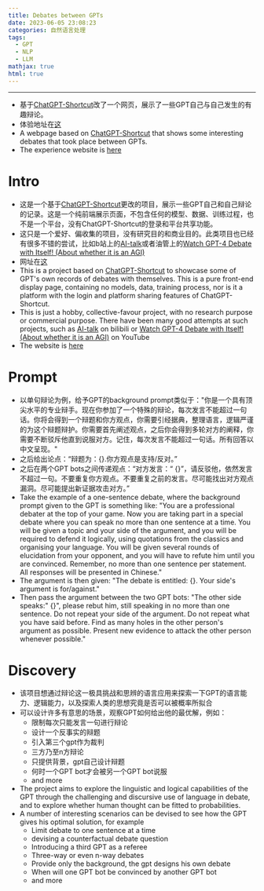 ```yaml
---
title: Debates between GPTs
date: 2023-06-05 23:08:23
categories: 自然语言处理
tags:
  - GPT
  - NLP
  -	LLM
mathjax: true
html: true
---
```

***
-	基于[ChatGPT-Shortcut](https://github.com/rockbenben/ChatGPT-Shortcut)改了一个网页，展示了一些GPT自己与自己发生的有趣辩论。
-	体验地址在[这](https://thinkwee.top/debate/)
-   A webpage based on [ChatGPT-Shortcut](https://github.com/rockbenben/ChatGPT-Shortcut) that shows some interesting debates that took place between GPTs.
-   The experience website is [here](https://thinkwee.top/debate/)

<!--more-->

# Intro
- 这是一个基于[ChatGPT-Shortcut](https://github.com/rockbenben/ChatGPT-Shortcut)更改的项目，展示一些GPT自己和自己辩论的记录。这是一个纯前端展示页面，不包含任何的模型、数据、训练过程，也不是一个平台，没有ChatGPT-Shortcut的登录和平台共享功能。
- 这只是一个爱好、偏收集的项目，没有研究目的和商业目的。此类项目也已经有很多不错的尝试，比如b站上的[AI-talk](https://space.bilibili.com/405083326)或者油管上的[Watch GPT-4 Debate with Itself! (About whether it is an AGI)](https://www.youtube.com/watch?v=OdixRqJsA_4)
- 网址在[这](https://thinkwee.top/debate/)
- This is a project based on [ChatGPT-Shortcut](https://github.com/rockbenben/ChatGPT-Shortcut) to showcase some of GPT's own records of debates with themselves. This is a pure front-end display page, containing no models, data, training process, nor is it a platform with the login and platform sharing features of ChatGPT-Shortcut.
- This is just a hobby, collective-favour project, with no research purpose or commercial purpose. There have been many good attempts at such projects, such as [AI-talk](https://space.bilibili.com/405083326) on bilibili or [Watch GPT-4 Debate with Itself! (About whether it is an AGI)](https://www.youtube.com/watch?v=OdixRqJsA_4) on YouTube
- The website is [here](https://thinkwee.top/debate/)

# Prompt
- 以单句辩论为例，给予GPT的background prompt类似于："你是一个具有顶尖水平的专业辩手。现在你参加了一个特殊的辩论，每次发言不能超过一句话。你将会得到一个辩题和你方观点，你需要引经据典，整理语言，逻辑严谨的为这个辩题辩护。你需要首先阐述观点，之后你会得到多轮对方的阐释，你需要不断驳斥他直到说服对方。记住，每次发言不能超过一句话。所有回答以中文呈现。"
- 之后给出论点：“辩题为：{}.你方观点是支持/反对。”
- 之后在两个GPT bots之间传递观点：“对方发言：“ {}”，请反驳他，依然发言不超过一句。不要重复你方观点。不要重复之前的发言。尽可能找出对方观点漏洞。尽可能提出新证据攻击对方。”
- Take the example of a one-sentence debate, where the background prompt given to the GPT is something like: "You are a professional debater at the top of your game. Now you are taking part in a special debate where you can speak no more than one sentence at a time. You will be given a topic and your side of the argument, and you will be required to defend it logically, using quotations from the classics and organising your language. You will be given several rounds of elucidation from your opponent, and you will have to refute him until you are convinced. Remember, no more than one sentence per statement. All responses will be presented in Chinese."
- The argument is then given: "The debate is entitled: {}. Your side's argument is for/against."
- Then pass the argument between the two GPT bots: "The other side speaks:" {}", please rebut him, still speaking in no more than one sentence. Do not repeat your side of the argument. Do not repeat what you have said before. Find as many holes in the other person's argument as possible. Present new evidence to attack the other person whenever possible."

# Discovery
- 该项目想通过辩论这一极具挑战和思辨的语言应用来探索一下GPT的语言能力、逻辑能力，以及探索人类的思想究竟是否可以被概率所拟合
- 可以设计许多有意思的场景，观察GPT如何给出他的最优解，例如：
  - 限制每次只能发言一句进行辩论
  - 设计一个反事实的辩题
  - 引入第三个gpt作为裁判
  - 三方乃至n方辩论
  - 只提供背景，gpt自己设计辩题
  - 何时一个GPT bot才会被另一个GPT bot说服
  - and more
- The project aims to explore the linguistic and logical capabilities of the GPT through the challenging and discursive use of language in debate, and to explore whether human thought can be fitted to probabilities.
- A number of interesting scenarios can be devised to see how the GPT gives his optimal solution, for example
  - Limit debate to one sentence at a time
  - devising a counterfactual debate question
  - Introducing a third GPT as a referee
  - Three-way or even n-way debates
  - Provide only the background, the gpt designs his own debate
  - When will one GPT bot be convinced by another GPT bot
  - and more